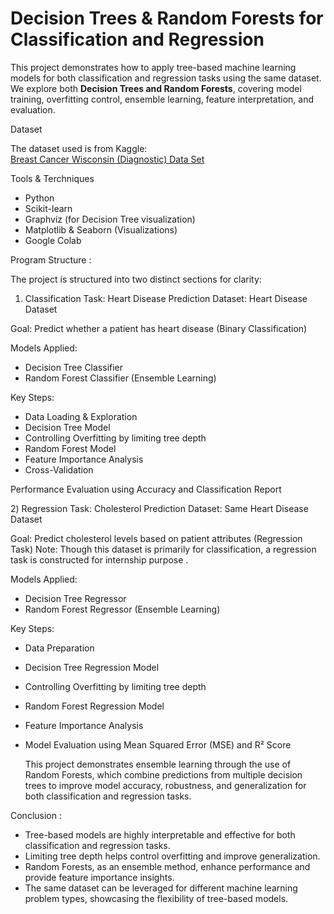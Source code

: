 # Decision Trees & Random Forests for Classification and Regression

This project demonstrates how to apply tree-based machine learning models for both classification and regression tasks using the same dataset.
We explore both **Decision Trees and Random Forests**, covering model training, overfitting control, ensemble learning, feature interpretation, and evaluation.

Dataset

The dataset used is from Kaggle:  
[Breast Cancer Wisconsin (Diagnostic) Data Set](https://www.kaggle.com/datasets/johnsmith88/heart-disease-dataset)

Tools & Terchniques

- Python
- Scikit-learn
- Graphviz (for Decision Tree visualization)
- Matplotlib & Seaborn (Visualizations)
- Google Colab

Program Structure :

The project is structured into two distinct sections for clarity:

1) Classification Task: Heart Disease Prediction
Dataset: Heart Disease Dataset

Goal: Predict whether a patient has heart disease (Binary Classification)

Models Applied:
- Decision Tree Classifier
- Random Forest Classifier (Ensemble Learning)
  
Key Steps:
- Data Loading & Exploration
- Decision Tree Model
- Controlling Overfitting by limiting tree depth
- Random Forest Model
- Feature Importance Analysis
- Cross-Validation

Performance Evaluation using Accuracy and Classification Report

2️) Regression Task: Cholesterol Prediction
Dataset: Same Heart Disease Dataset

Goal: Predict cholesterol levels based on patient attributes (Regression Task)
Note: Though this dataset is primarily for classification, a regression task is constructed for internship purpose .

Models Applied:
- Decision Tree Regressor
- Random Forest Regressor (Ensemble Learning)

Key Steps:
- Data Preparation
- Decision Tree Regression Model
- Controlling Overfitting by limiting tree depth
- Random Forest Regression Model
- Feature Importance Analysis
- Model Evaluation using Mean Squared Error (MSE) and R² Score

  This project demonstrates ensemble learning through the use of Random Forests, which combine predictions from multiple decision trees to improve model accuracy,
  robustness, and generalization for both classification and regression tasks.

Conclusion :

- Tree-based models are highly interpretable and effective for both classification and regression tasks.
- Limiting tree depth helps control overfitting and improve generalization.
- Random Forests, as an ensemble method, enhance performance and provide feature importance insights.
- The same dataset can be leveraged for different machine learning problem types, showcasing the flexibility of tree-based models.














  

